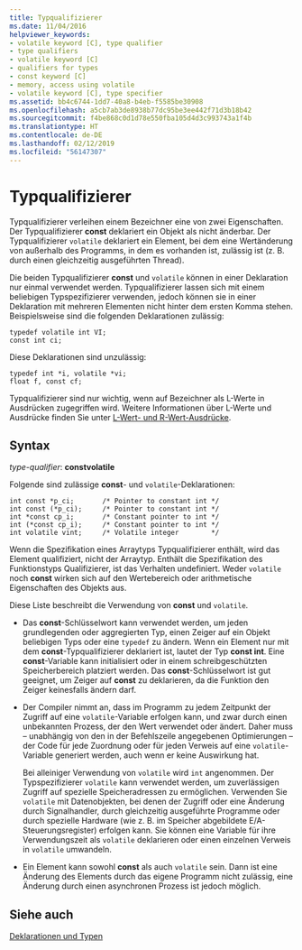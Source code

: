 ```yaml
---
title: Typqualifizierer
ms.date: 11/04/2016
helpviewer_keywords:
- volatile keyword [C], type qualifier
- type qualifiers
- volatile keyword [C]
- qualifiers for types
- const keyword [C]
- memory, access using volatile
- volatile keyword [C], type specifier
ms.assetid: bb4c6744-1dd7-40a8-b4eb-f5585be30908
ms.openlocfilehash: a5cb7ab3de8938b77dc95be3ee442f71d3b18b42
ms.sourcegitcommit: f4be868c0d1d78e550fba105d4d3c993743a1f4b
ms.translationtype: HT
ms.contentlocale: de-DE
ms.lasthandoff: 02/12/2019
ms.locfileid: "56147307"
---
```

# <a name="type-qualifiers"></a>Typqualifizierer

Typqualifizierer verleihen einem Bezeichner eine von zwei Eigenschaften. Der Typqualifizierer **const** deklariert ein Objekt als nicht änderbar. Der Typqualifizierer `volatile` deklariert ein Element, bei dem eine Wertänderung von außerhalb des Programms, in dem es vorhanden ist, zulässig ist (z. B. durch einen gleichzeitig ausgeführten Thread).

Die beiden Typqualifizierer **const** und `volatile` können in einer Deklaration nur einmal verwendet werden. Typqualifizierer lassen sich mit einem beliebigen Typspezifizierer verwenden, jedoch können sie in einer Deklaration mit mehreren Elementen nicht hinter dem ersten Komma stehen. Beispielsweise sind die folgenden Deklarationen zulässig:

```
typedef volatile int VI;
const int ci;
```

Diese Deklarationen sind unzulässig:

```
typedef int *i, volatile *vi;
float f, const cf;
```

Typqualifizierer sind nur wichtig, wenn auf Bezeichner als L-Werte in Ausdrücken zugegriffen wird. Weitere Informationen über L-Werte und Ausdrücke finden Sie unter [L-Wert- und R-Wert-Ausdrücke](../c-language/l-value-and-r-value-expressions.md).

## <a name="syntax"></a>Syntax

*type-qualifier*: **constvolatile**

Folgende sind zulässige **const**- und `volatile`-Deklarationen:

```
int const *p_ci;       /* Pointer to constant int */
int const (*p_ci);     /* Pointer to constant int */
int *const cp_i;       /* Constant pointer to int */
int (*const cp_i);     /* Constant pointer to int */
int volatile vint;     /* Volatile integer        */
```

Wenn die Spezifikation eines Arraytyps Typqualifizierer enthält, wird das Element qualifiziert, nicht der Arraytyp. Enthält die Spezifikation des Funktionstyps Qualifizierer, ist das Verhalten undefiniert. Weder `volatile` noch **const** wirken sich auf den Wertebereich oder arithmetische Eigenschaften des Objekts aus.

Diese Liste beschreibt die Verwendung von **const** und `volatile`.

- Das **const**-Schlüsselwort kann verwendet werden, um jeden grundlegenden oder aggregierten Typ, einen Zeiger auf ein Objekt beliebigen Typs oder eine `typedef` zu ändern. Wenn ein Element nur mit dem **const**-Typqualifizierer deklariert ist, lautet der Typ **const int**. Eine **const**-Variable kann initialisiert oder in einem schreibgeschützten Speicherbereich platziert werden. Das **const**-Schlüsselwort ist gut geeignet, um Zeiger auf **const** zu deklarieren, da die Funktion den Zeiger keinesfalls ändern darf.

- Der Compiler nimmt an, dass im Programm zu jedem Zeitpunkt der Zugriff auf eine `volatile`-Variable erfolgen kann, und zwar durch einen unbekannten Prozess, der den Wert verwendet oder ändert. Daher muss – unabhängig von den in der Befehlszeile angegebenen Optimierungen – der Code für jede Zuordnung oder für jeden Verweis auf eine `volatile`-Variable generiert werden, auch wenn er keine Auswirkung hat.

   Bei alleiniger Verwendung von `volatile` wird `int` angenommen. Der Typspezifizierer `volatile` kann verwendet werden, um zuverlässigen Zugriff auf spezielle Speicheradressen zu ermöglichen. Verwenden Sie `volatile` mit Datenobjekten, bei denen der Zugriff oder eine Änderung durch Signalhandler, durch gleichzeitig ausgeführte Programme oder durch spezielle Hardware (wie z. B. im Speicher abgebildete E/A-Steuerungsregister) erfolgen kann. Sie können eine Variable für ihre Verwendungszeit als `volatile` deklarieren oder einen einzelnen Verweis in `volatile` umwandeln.

- Ein Element kann sowohl **const** als auch `volatile` sein. Dann ist eine Änderung des Elements durch das eigene Programm nicht zulässig, eine Änderung durch einen asynchronen Prozess ist jedoch möglich.

## <a name="see-also"></a>Siehe auch

[Deklarationen und Typen](../c-language/declarations-and-types.md)
